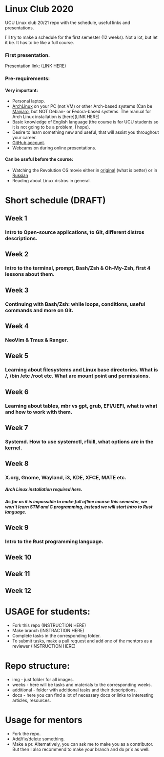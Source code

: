 # Linux Club 2020
UCU Linux club 20/21 repo with the schedule, useful links and presentations.

I\`ll try to make a schedule for the first semester (12 weeks). Not a lot, but let it be. It has to be like a full course.

### First presentation.
Presentation link: (LINK HERE)

### Pre-requirements:
#### Very important:
- Personal laptop.
- [ArchLinux](https://www.archlinux.org/) on your PC (not VM) or other Arch-based systems (Can be [Manjaro](https://manjaro.org/downloads/official/gnome/), but NOT Debian- or Fedora-based systems. The manual for Arch Linux installation is [here](LINK HERE)
- Basic knowledge of English language (the course is for UCU students so it is not going to be a problem, I hope).
- Desire to learn something new and useful, that will assist you throughout your career.
- [GitHub account](https://github.com/).
- Webcams on during online presentations.

#### Can be useful before the course:

- Watching the Revolution OS movie either in [original](https://www.youtube.com/watch?v=4vW62KqKJ5A) (what is better) or in [Russian](https://www.youtube.com/watch?v=n1F_MfLRlX0)
- Reading about Linux distros in general.

# Short schedule (DRAFT)

## Week 1
### Intro to Open-source applications, to Git, different distros descriptions.

## Week 2
### Intro to the terminal, prompt, Bash/Zsh & Oh-My-Zsh, first 4 lessons about them.

## Week 3
### Continuing with Bash/Zsh:  while loops, conditions, useful commands and more on Git.

## Week 4
### NeoVim & Tmux & Ranger.

## Week 5
### Learning about filesystems and Linux base directories. What is /, /bin /etc /root etc. What are mount point and permissions.

## Week 6
### Learning about tables, mbr vs gpt, grub, EFI/UEFI, what is what and how to work with them.

## Week 7
### Systemd. How to use systemctl, rfkill, what options are in the kernel.

## Week 8
### X.org, Gnome, Wayland, **i3**, KDE, XFCE, MATE etc.

##### Arch Linux installation required here.

##### As far as it is impossible to make full ofline course this semester, we won\`t learn STM and C programming, instead we will start intro to Rust language.

## Week 9
### Intro to the Rust programming language.

## Week 10
### 

## Week 11
### 

## Week 12
### 

# USAGE for students:

- Fork this repo (INSTRUCTION HERE)
- Make branch (INSTRACTION HERE)
- Complete tasks in the corresponding folder.
- To submit tasks, make a pull request and add one of the mentors as a reviewer (INSTRUCTION HERE)

# Repo structure:

- img - just folder for all images.
- weeks - here will be tasks and materials to the corresponding weeks.
- additional - folder with additional tasks and their descriptions. 
- docs - here you can find a lot of necessary docs or links to interesting articles, resources.

# Usage for mentors
- Fork the repo.
- Add/fix/delete something.
- Make a pr.
Alternatively, you can ask me to make you as a contributor. But then I also recommend to make your branch and do pr\`s as well.
